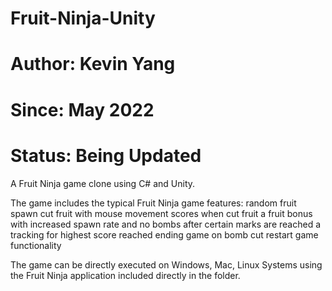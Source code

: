 # Fruit-Ninja-Unity
# Author: Kevin Yang
# Since: May 2022
# Status: Being Updated

A Fruit Ninja game clone using C# and Unity.

The game includes the typical Fruit Ninja game features:
    random fruit spawn
    cut fruit with mouse movement
    scores when cut fruit
    a fruit bonus with increased spawn rate and no bombs after certain marks are reached
    a tracking for highest score reached
    ending game on bomb cut
    restart game functionality

The game can be directly executed on Windows, Mac, Linux Systems using the Fruit Ninja application included directly in the folder.